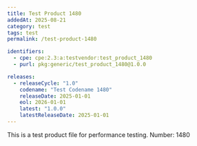 ```yaml
---
title: Test Product 1480
addedAt: 2025-08-21
category: test
tags: test
permalink: /test-product-1480

identifiers:
  - cpe: cpe:2.3:a:testvendor:test_product_1480
  - purl: pkg:generic/test_product_1480@1.0.0

releases:
  - releaseCycle: "1.0"
    codename: "Test Codename 1480"
    releaseDate: 2025-01-01
    eol: 2026-01-01
    latest: "1.0.0"
    latestReleaseDate: 2025-01-01
---
```


This is a test product file for performance testing. Number: 1480
